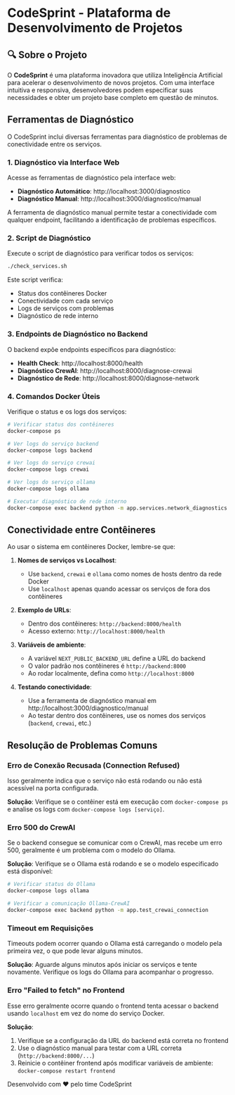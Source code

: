 # CodeSprint - Plataforma de Desenvolvimento de Projetos

## 🔍 Sobre o Projeto

O **CodeSprint** é uma plataforma inovadora que utiliza Inteligência Artificial para acelerar o desenvolvimento de novos projetos. Com uma interface intuitiva e responsiva, desenvolvedores podem especificar suas necessidades e obter um projeto base completo em questão de minutos.

## Ferramentas de Diagnóstico

O CodeSprint inclui diversas ferramentas para diagnóstico de problemas de conectividade entre os serviços.

### 1. Diagnóstico via Interface Web

Acesse as ferramentas de diagnóstico pela interface web:

- **Diagnóstico Automático**: http://localhost:3000/diagnostico
- **Diagnóstico Manual**: http://localhost:3000/diagnostico/manual

A ferramenta de diagnóstico manual permite testar a conectividade com qualquer endpoint, facilitando a identificação de problemas específicos.

### 2. Script de Diagnóstico

Execute o script de diagnóstico para verificar todos os serviços:

```bash
./check_services.sh
```

Este script verifica:
- Status dos contêineres Docker
- Conectividade com cada serviço
- Logs de serviços com problemas
- Diagnóstico de rede interno

### 3. Endpoints de Diagnóstico no Backend

O backend expõe endpoints específicos para diagnóstico:

- **Health Check**: http://localhost:8000/health
- **Diagnóstico CrewAI**: http://localhost:8000/diagnose-crewai
- **Diagnóstico de Rede**: http://localhost:8000/diagnose-network

### 4. Comandos Docker Úteis

Verifique o status e os logs dos serviços:

```bash
# Verificar status dos contêineres
docker-compose ps

# Ver logs do serviço backend
docker-compose logs backend

# Ver logs do serviço crewai
docker-compose logs crewai

# Ver logs do serviço ollama
docker-compose logs ollama

# Executar diagnóstico de rede interno
docker-compose exec backend python -m app.services.network_diagnostics
```

## Conectividade entre Contêineres

Ao usar o sistema em contêineres Docker, lembre-se que:

1. **Nomes de serviços vs Localhost**: 
   - Use `backend`, `crewai` e `ollama` como nomes de hosts dentro da rede Docker
   - Use `localhost` apenas quando acessar os serviços de fora dos contêineres

2. **Exemplo de URLs**:
   - Dentro dos contêineres: `http://backend:8000/health`
   - Acesso externo: `http://localhost:8000/health`

3. **Variáveis de ambiente**:
   - A variável `NEXT_PUBLIC_BACKEND_URL` define a URL do backend
   - O valor padrão nos contêineres é `http://backend:8000`
   - Ao rodar localmente, defina como `http://localhost:8000`

4. **Testando conectividade**:
   - Use a ferramenta de diagnóstico manual em http://localhost:3000/diagnostico/manual
   - Ao testar dentro dos contêineres, use os nomes dos serviços (`backend`, `crewai`, etc.)

## Resolução de Problemas Comuns

### Erro de Conexão Recusada (Connection Refused)

Isso geralmente indica que o serviço não está rodando ou não está acessível na porta configurada.

**Solução**: Verifique se o contêiner está em execução com `docker-compose ps` e analise os logs com `docker-compose logs [serviço]`.

### Erro 500 do CrewAI

Se o backend consegue se comunicar com o CrewAI, mas recebe um erro 500, geralmente é um problema com o modelo do Ollama.

**Solução**: Verifique se o Ollama está rodando e se o modelo especificado está disponível:

```bash
# Verificar status do Ollama
docker-compose logs ollama

# Verificar a comunicação Ollama-CrewAI
docker-compose exec backend python -m app.test_crewai_connection
```

### Timeout em Requisições

Timeouts podem ocorrer quando o Ollama está carregando o modelo pela primeira vez, o que pode levar alguns minutos.

**Solução**: Aguarde alguns minutos após iniciar os serviços e tente novamente. Verifique os logs do Ollama para acompanhar o progresso.

### Erro "Failed to fetch" no Frontend

Esse erro geralmente ocorre quando o frontend tenta acessar o backend usando `localhost` em vez do nome do serviço Docker.

**Solução**: 
1. Verifique se a configuração da URL do backend está correta no frontend
2. Use o diagnóstico manual para testar com a URL correta (`http://backend:8000/...`)
3. Reinicie o contêiner frontend após modificar variáveis de ambiente: `docker-compose restart frontend`

Desenvolvido com ❤️ pelo time CodeSprint
